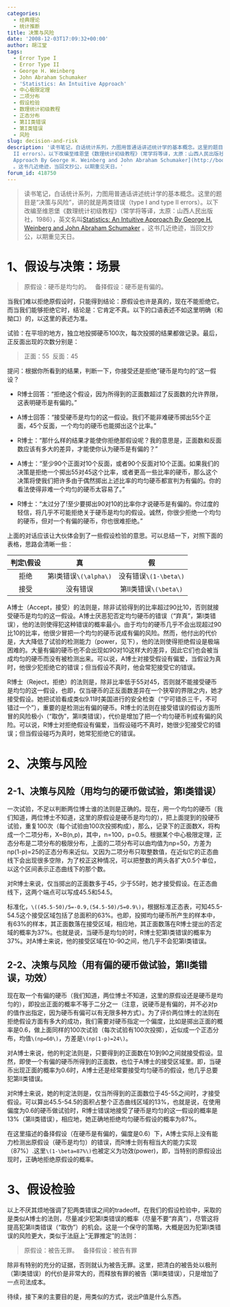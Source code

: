```yaml
---
categories:
  - 经典理论
  - 统计推断
title: 决策与风险
date: '2008-12-03T17:09:32+00:00'
author: 胡江堂
tags:
  - Error Type I
  - Error Type II
  - George H. Weinberg
  - John Abraham Schumaker
  - 'Statistics: An Intuitive Approach'
  - 中心极限定理
  - 二项分布
  - 假设检验
  - 数理统计初级教程
  - 正态分布
  - 第II类错误
  - 第I类错误
  - 风险
slug: decision-and-risk
description: '读书笔记，白话统计系列，力图用普通话讲述统计学的基本概念。这里的题目是“决策与风险”，讲的就是两类错误（type I and type
  II errors）。以下改编至维恩堡《数理统计初级教程》（常学将等译，太原：山西人民出版社，1986），英文名叫[Statistics: An Intuitive
  Approach By George H. Weinberg and John Abraham Schumaker](http://books.google.com/books?id=x95dAAAAIAAJ&q=Statistics:+An+Intuitive+Approach&dq=Statistics:+An+Intuitive+Approach&ei=6Ug2SenRGIyYyASdoLDxAg&pgis=1)
  。这书几近绝迹，当回文抄公，以期重见天日。'
forum_id: 418750
---
```


>读书笔记，白话统计系列，力图用普通话讲述统计学的基本概念。这里的题目是“决策与风险”，讲的就是两类错误（type I and type II errors）。以下改编至维恩堡《数理统计初级教程》（常学将等译，太原：山西人民出版社，1986），英文名叫[Statistics: An Intuitive Approach By George H. Weinberg and John Abraham Schumaker](http://books.google.com/books?id=x95dAAAAIAAJ&q=Statistics:+An+Intuitive+Approach&dq=Statistics:+An+Intuitive+Approach&ei=6Ug2SenRGIyYyASdoLDxAg&pgis=1) 。这书几近绝迹，当回文抄公，以期重见天日。

# 1、假设与决策：场景

> 原假设：硬币是均匀的。   备择假设：硬币是有偏的。

当我们难以拒绝原假设时，只能得到结论：原假设也许是真的，现在不能拒绝它。而当我们能够拒绝它时，结论是：它肯定不真。以下的口语表述不如这里明确（和拗口）的，以这里的表述为准。

试验：在平坦的地方，独立地投掷硬币100次，每次投掷的结果都做记录。最后，正反面出现的次数分别是：

> 正面：55  反面：45

提问：根据你所看到的结果，判断一下，你接受还是拒绝”硬币是均匀的“这一假设？

- R博士回答：“拒绝这个假设，因为所得到的正面数超过了反面数的允许界限，这表明硬币是有偏的。”

- A博士回答：“接受硬币是均匀的这一假设。我们不能非难硬币掷出55个正面，45个反面，一个均匀的硬币也能掷出这个比率。”

- R博士：“那什么样的结果才能使你拒绝那假设呢？我的意思是，正面数和反面数应该有多大的差异，才能使你认为硬币是有偏的？”

- A博士：“至少90个正面对10个反面，或者90个反面对10个正面。如果我们的决策是拒绝一个掷出55对45这个比率，或者更高一些比率的硬币，那么这个决策将使我们把许多由于偶然掷出上述比率的均匀硬币都宣判为有偏的。你的看法使得非难一个均匀的硬币太容易了。”

- R博士：“太过分了!至少要掷出90对10的比率你才说硬币是有偏的。你过度的轻信，将几乎不可能拒绝关于硬币是均匀的假设。诚然，你很少拒绝一个均匀的硬币，但对一个有偏的硬币，你也很难拒绝。”

上面的对话应该让大伙体会到了一些假设检验的意思。可以总结一下，对照下面的表格，思路会清晰一些：

|判定\假设      |真         |假          |
|:------------:|:---------:|:----------:|
|拒绝           |第I类错误`\(\alpha\)` |没有错误`\(1-\beta\)`  |
|接受           |没有错误   |第II类错误`\(\beta\)`  |

A博士（Accept，接受）的法则是，除非试验得到的比率超过90比10，否则就接受硬币是均匀的这一假设。A博士厌恶犯否定均匀硬币的错误（“弃真”，第I类错误），他的法则使得犯这种错误的概率最小。由于均匀的硬币几乎不会出现超过90比10的比率，他很少冒把一个均匀的硬币说成有偏的风险。然而，他付出的代价是，大大降低了试验的检测能力（power，见下），他的法则使得拒绝假设是极端困难的。大量有偏的硬币也不会出现如90对10这样大的差异，因此它们也会被当成均匀的硬币而没有被检测出来。可以说，A博士对接受假设有偏爱，当假设为真时，他很少犯拒绝它的错误；但当假设不真时，他会常犯接受它的错误。

R博士（Reject，拒绝）的法则是，除非比率低于55对45，否则就不能接受硬币是均匀的这一假设，也即，仅当硬币的正反面数差异在一个狭窄的界限之内，她才接受假设。她把试验看成类似9.11时美国进行的安全检查（“宁可错杀三千，不可错过一个”），重要的是检测出有偏的硬币。R博士的法则在接受错误的假设方面所冒的风险极小（“取伪”，第II类错误），代价是增加了把一个均匀硬币判成有偏的风险。可以说，R博士对拒绝假设有偏爱，当假设碰巧不真时，她很少犯接受它的错误；但当假设碰巧为真时，她常犯拒绝它的错误。

# 2、决策与风险
## 2-1、决策与风险（用均匀的硬币做试验，第I类错误）

一次试验，不足以判断两位博士谁的法则是正确的。现在，用一个均匀的硬币（我们知道，两位博士不知道，这里的原假设是硬币是均匀的），把上面提到的投硬币试验，重复100次（每个试验由100次投掷构成），那么，记录下的正面数X，将构成一个二项分布，X~B(n,p)，其中，n=100，p=0.5。根据某个中心极限定理，正态分布是二项分布的极限分布，上面的二项分布可以由均值为np=50，方差为np(1-p)=25的正态分布来近似。又因为二项分布只取整数值，在近似它的正态曲线下会出现很多空隙，为了校正这种情况，可以把整数的两头各扩大0.5个单位，以这个区间表示正态曲线下的那个数。

对R博士来说，仅当掷出的正面数多于45，少于55时，她才接受假设。在正态曲线下，这两个端点可以写成45.5和54.5。

标准化，`\((45.5-50)/5=-0.9,(54.5-50)/5=0.9\)`，根据标准正态表，可知45.5-54.5这个接受区域包括了总面积的63%。也即，投掷均匀硬币所产生的样本中，有63%的样本，其正面数落在接受区域，相应地，其正面数落在R博士提出的否定域的概率为37%。也就是说，当硬币是均匀的时，R博士犯第I类错误的概率为37%。对A博士来说，他的接受区域在10-90之间，他几乎不会犯第I类错误。

## 2-2、决策与风险（用有偏的硬币做试验，第II类错误，功效）

现在取一个有偏的硬币（我们知道，两位博士不知道，这里的原假设还是硬币是均匀的），即投出正面的概率不等于二分之一（注意，说硬币是有偏的，并不必对p的值作出指定，因为硬币有偏可以有无限多种方式）。为了评价两位博士的法则在拒绝假设方面有多大的成功，我们需要对硬币指定一个偏度，比如是掷出正面的概率是0.6，做上面同样的100次试验（每次试验有100次投掷），近似成一个正态分布，均值`\(np=60\)`，方差是`\(np(1-p)=24\)`。

对A博士来说，他的判定法则是，只要得到的正面数在10到90之间就接受假设。显然，即使一个有偏的硬币所得到的正面数，也位于A博士的接受区域里。即，当硬币出现正面的概率为0.6时，A博士还是经常要接受均匀硬币的假设，他几乎总要犯第II类错误。

对R博士来说，她的判定法则是，仅当所得到的正面数位于45-55之间时，才接受假设。可以算出45.5-54.5的面积占整个正态曲线区域的13%，也就是说，在使用偏度为0.6的硬币做试验时，R博士错误地接受了硬币是均匀的这一假设的概率是13%（第II类错误），相应地，她正确地拒绝均匀硬币假设的概率为87%。

在这里描述的备择假设（在硬币是有偏的，偏度是0.6）下，A博士实际上没有能力检测出原假设（硬币是均匀）的错误，而R博士则有相当大的能力实现（87%）.这里`\(1-\beta=87%\)`也被定义为功效(power)，即，当特别的原假设出现时，正确地拒绝原假设的概率。

# 3、假设检验

以上不厌其烦地强调了犯两类错误之间的tradeoff。在我们的假设检验中，采取的是类似A博士的法则，尽量减少犯第I类错误的概率（尽量不要“弃真”），尽管这将提高犯第II类错误（“取伪”）的机会。这是一个保守的策略，大概是因为犯第I类错误的风险更大，类似于法庭上“无罪推定”的法则：

> 原假设：被告无罪。   备择假设：被告有罪

除非有特别的充分的证据，否则就认为被告无罪。这里，把清白的被告处以极刑（第I类错误）的代价是非常大的，而释放有罪的被告（第II类错误），只是增加了一点司法成本。

待续，接下来的主要目的是，用类似的方式，说出P值是什么东西。
